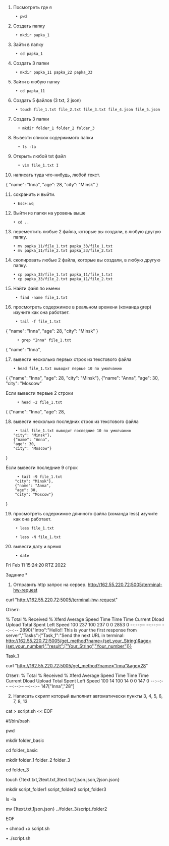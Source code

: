 1) Посмотреть где я 

        • pwd 

2) Создать папку 

        • mkdir papka_1

3) Зайти в папку 

        • cd papka_1

4) Создать 3 папки 

        • mkdir papka_11 papka_22 papka_33

5) Зайти в любую папку 

        • cd papka_11

6) Создать 5 файлов (3 txt, 2 json) 
       
        • touch file_1.txt file_2.txt file_3.txt file_4.json file_5.json

7) Создать 3 папки 

         • mkdir folder_1 folder_2 folder_3

8. Вывести список содержимого папки 

         • ls -la

9) Открыть любой txt файл 

         • vim file_1.txt I 

10) написать туда что-нибудь, любой текст.

{       "name": "Inna",
        "age": 28,
        "city": "Minsk"
}

11) сохранить и выйти. 

        • Esc+:wq

12) Выйти из папки на уровень выше 

        • cd ..

13) переместить любые 2 файла, которые вы создали, в любую другую папку. 

        • mv papka_11/file_1.txt papka_33/file_1.txt
        • mv papka_11/file_2.txt papka_33/file_2.txt

14) скопировать любые 2 файла, которые вы создали, в любую другую папку. 

        • cp papka_33/file_1.txt papka_11/file_1.txt
        • cp papka_33/file_2.txt papka_11/file_2.txt

15) Найти файл по имени 

         • find -name file_1.txt

16) просмотреть содержимое в реальном времени (команда grep) изучите как она работает.
        
         • tail -f file_1.txt
{       "name": "Inna",
        "age": 28,
        "city": "Minsk"
}

         • grep "Inna" file_1.txt
{       "name": "Inna",

17) вывести несколько первых строк из текстового файла

        • head file_1.txt выводит первые 10 по умолчанию
{       {"name": "Inna",
        "age": 28,
        "city": "Minsk"},
        {"name": "Anna",
        "age": 30,
        "city": "Moscow"

Если вывести первые 2 строки

         • head -2 file_1.txt
{       {"name": "Inna",
        "age": 28,

18) вывести несколько последних строк из текстового файла
        
         • tail file_1.txt выводит последние 10 по умолчанию
        "city": "Minsk"},
        {"name": "Anna",
        "age": 30,
        "city": "Moscow"}




}

Если вывести последние 9 строк

         • tail -9 file_1.txt
        "city": "Minsk"},
        {"name": "Anna",
        "age": 30,
        "city": "Moscow"}




}

19) просмотреть содержимое длинного файла (команда less) изучите как она работает.

         • less file_1.txt

         • less -N file_1.txt

20) вывести дату и время 

         • date
Fri Feb 11 15:24:20 RTZ 2022



Задание *
1) Отправить http запрос на сервер.
http://162.55.220.72:5005/terminal-hw-request

 curl "http://162.55.220.72:5005/terminal-hw-request"

Ответ:

  % Total    % Received % Xferd  Average Speed   Time    Time     Time  Current
                                 Dload  Upload   Total   Spent    Left  Speed
100   237  100   237    0     0   2853      0 --:--:-- --:--:-- --:--:--  2890{"Intro":"Hello!! This is your the first response from server","Tasks":{"Task_1":"Send the next URL in terminal: http://162.55.220.72:5005/get_method?name=(set_your_String)&age=(set_your_number)","result":["Your_String","Your_number"]}}

Task_1

 curl "http://162.55.220.72:5005/get_method?name="Inna"&age=28"

Ответ: 
  % Total    % Received % Xferd  Average Speed   Time    Time     Time  Current
                                 Dload  Upload   Total   Spent    Left  Speed
100    14  100    14    0     0    147      0 --:--:-- --:--:-- --:--:--   147["Inna","28"]


2) Написать скрипт который выполнит автоматически пункты 3, 4, 5, 6, 7, 8, 13

cat > script.sh << EOF

#!/bin/bash

pwd

mkdir folder_basic

cd folder_basic

mkdir folder_1 folder_2 folder_3

cd folder_3

touch {1text.txt,2text.txt,3text.txt,1json.json,2json.json}

mkdir script_folder1 script_folder2 script_folder3

ls -la

mv {1text.txt,1json.json} ../folder_3/script_folder2

EOF

• chmod +x script.sh

• ./script.sh
